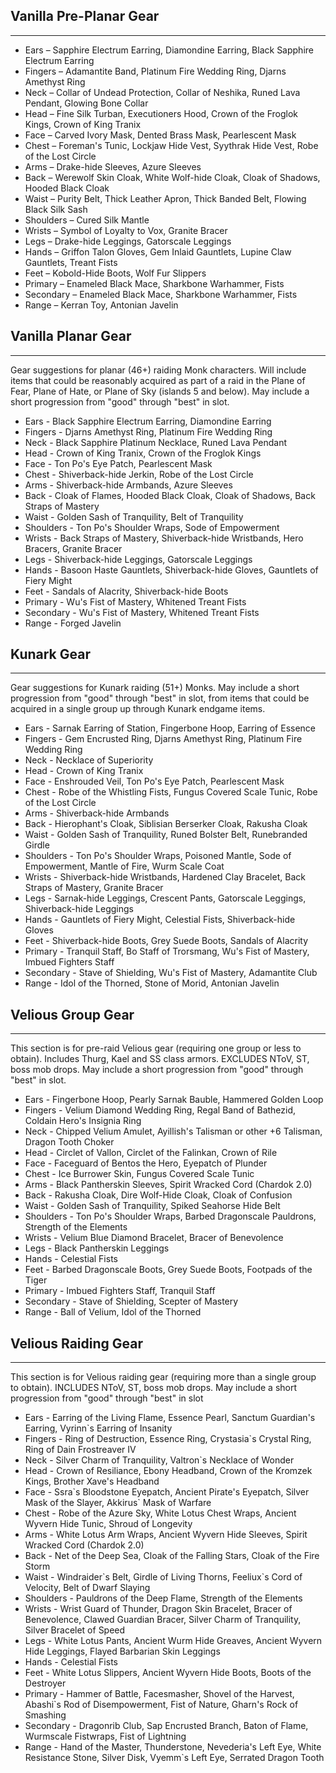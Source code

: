 ## Vanilla Pre-Planar Gear

---
* Ears – Sapphire Electrum Earring, Diamondine Earring, Black Sapphire Electrum Earring
* Fingers – Adamantite Band, Platinum Fire Wedding Ring, Djarns Amethyst Ring
* Neck – Collar of Undead Protection, Collar of Neshika, Runed Lava Pendant, Glowing Bone Collar
* Head – Fine Silk Turban, Executioners Hood, Crown of the Froglok Kings, Crown of King Tranix
* Face – Carved Ivory Mask, Dented Brass Mask, Pearlescent Mask
* Chest – Foreman's Tunic, Lockjaw Hide Vest, Syythrak Hide Vest, Robe of the Lost Circle
* Arms – Drake-hide Sleeves, Azure Sleeves
* Back – Werewolf Skin Cloak, White Wolf-hide Cloak, Cloak of Shadows, Hooded Black Cloak
* Waist – Purity Belt, Thick Leather Apron, Thick Banded Belt, Flowing Black Silk Sash
* Shoulders – Cured Silk Mantle
* Wrists – Symbol of Loyalty to Vox, Granite Bracer
* Legs – Drake-hide Leggings, Gatorscale Leggings
* Hands – Griffon Talon Gloves, Gem Inlaid Gauntlets, Lupine Claw Gauntlets, Treant Fists
* Feet – Kobold-Hide Boots, Wolf Fur Slippers
* Primary – Enameled Black Mace, Sharkbone Warhammer, Fists
* Secondary – Enameled Black Mace, Sharkbone Warhammer, Fists
* Range – Kerran Toy, Antonian Javelin

## Vanilla Planar Gear

---
Gear suggestions for planar (46+) raiding Monk characters. Will include items that could be reasonably acquired as part of a raid in the Plane of Fear, Plane of Hate, or Plane of Sky (islands 5 and below). May include a short progression from "good" through "best" in slot.

* Ears - Black Sapphire Electrum Earring, Diamondine Earring
* Fingers - Djarns Amethyst Ring, Platinum Fire Wedding Ring
* Neck - Black Sapphire Platinum Necklace, Runed Lava Pendant
* Head - Crown of King Tranix, Crown of the Froglok Kings
* Face - Ton Po's Eye Patch, Pearlescent Mask
* Chest - Shiverback-hide Jerkin, Robe of the Lost Circle
* Arms - Shiverback-hide Armbands, Azure Sleeves
* Back - Cloak of Flames, Hooded Black Cloak, Cloak of Shadows, Back Straps of Mastery
* Waist - Golden Sash of Tranquility, Belt of Tranquility
* Shoulders - Ton Po's Shoulder Wraps, Sode of Empowerment
* Wrists - Back Straps of Mastery, Shiverback-hide Wristbands, Hero Bracers, Granite Bracer
* Legs - Shiverback-hide Leggings, Gatorscale Leggings
* Hands - Basoon Haste Gauntlets, Shiverback-hide Gloves, Gauntlets of Fiery Might 
* Feet - Sandals of Alacrity, Shiverback-hide Boots
* Primary - Wu's Fist of Mastery, Whitened Treant Fists
* Secondary - Wu's Fist of Mastery, Whitened Treant Fists
* Range - Forged Javelin

## Kunark Gear

---
Gear suggestions for Kunark raiding (51+) Monks. May include a short progression from "good" through "best" in slot, from items that could be acquired in a single group up through Kunark endgame items. 

* Ears - Sarnak Earring of Station, Fingerbone Hoop, Earring of Essence
* Fingers - Gem Encrusted Ring, Djarns Amethyst Ring, Platinum Fire Wedding Ring
* Neck - Necklace of Superiority
* Head - Crown of King Tranix
* Face - Enshrouded Veil, Ton Po's Eye Patch, Pearlescent Mask
* Chest - Robe of the Whistling Fists, Fungus Covered Scale Tunic, Robe of the Lost Circle
* Arms - Shiverback-hide Armbands
* Back - Hierophant's Cloak, Siblisian Berserker Cloak, Rakusha Cloak
* Waist - Golden Sash of Tranquility, Runed Bolster Belt, Runebranded Girdle
* Shoulders - Ton Po's Shoulder Wraps, Poisoned Mantle, Sode of Empowerment, Mantle of Fire, Wurm Scale Coat
* Wrists - Shiverback-hide Wristbands, Hardened Clay Bracelet, Back Straps of Mastery, Granite Bracer
* Legs - Sarnak-hide Leggings, Crescent Pants, Gatorscale Leggings, Shiverback-hide Leggings
* Hands - Gauntlets of Fiery Might, Celestial Fists, Shiverback-hide Gloves
* Feet - Shiverback-hide Boots, Grey Suede Boots, Sandals of Alacrity
* Primary - Tranquil Staff, Bo Staff of Trorsmang, Wu's Fist of Mastery, Imbued Fighters Staff
* Secondary - Stave of Shielding, Wu's Fist of Mastery, Adamantite Club
* Range - Idol of the Thorned, Stone of Morid, Antonian Javelin

## Velious Group Gear

---
This section is for pre-raid Velious gear (requiring one group or less to obtain). Includes Thurg, Kael and SS class armors. EXCLUDES NToV, ST, boss mob drops. May include a short progression from "good" through "best" in slot. 

* Ears - Fingerbone Hoop, Pearly Sarnak Bauble, Hammered Golden Loop
* Fingers - Velium Diamond Wedding Ring, Regal Band of Bathezid, Coldain Hero's Insignia Ring
* Neck - Chipped Velium Amulet, Ayillish's Talisman or other +6 Talisman, Dragon Tooth Choker
* Head - Circlet of Vallon, Circlet of the Falinkan, Crown of Rile
* Face - Faceguard of Bentos the Hero, Eyepatch of Plunder
* Chest - Ice Burrower Skin, Fungus Covered Scale Tunic
* Arms - Black Pantherskin Sleeves, Spirit Wracked Cord (Chardok 2.0)
* Back - Rakusha Cloak, Dire Wolf-Hide Cloak, Cloak of Confusion
* Waist - Golden Sash of Tranquility, Spiked Seahorse Hide Belt
* Shoulders - Ton Po's Shoulder Wraps, Barbed Dragonscale Pauldrons, Strength of the Elements
* Wrists - Velium Blue Diamond Bracelet, Bracer of Benevolence
* Legs - Black Pantherskin Leggings
* Hands - Celestial Fists
* Feet - Barbed Dragonscale Boots, Grey Suede Boots, Footpads of the Tiger
* Primary - Imbued Fighters Staff, Tranquil Staff
* Secondary - Stave of Shielding, Scepter of Mastery
* Range - Ball of Velium, Idol of the Thorned

## Velious Raiding Gear

---
This section is for Velious raiding gear (requiring more than a single group to obtain). INCLUDES NToV, ST, boss mob drops. May include a short progression from "good" through "best" in slot

* Ears - Earring of the Living Flame, Essence Pearl, Sanctum Guardian's Earring, Vyrinn`s Earring of Insanity
* Fingers - Ring of Destruction, Essence Ring, Crystasia`s Crystal Ring, Ring of Dain Frostreaver IV
* Neck - Silver Charm of Tranquility, Valtron`s Necklace of Wonder
* Head - Crown of Resiliance, Ebony Headband, Crown of the Kromzek Kings, Brother Xave's Headband
* Face - Ssra\`s Bloodstone Eyepatch, Ancient Pirate's Eyepatch, Silver Mask of the Slayer, Akkirus` Mask of Warfare
* Chest - Robe of the Azure Sky, White Lotus Chest Wraps, Ancient Wyvern Hide Tunic, Shroud of Longevity
* Arms - White Lotus Arm Wraps, Ancient Wyvern Hide Sleeves, Spirit Wracked Cord (Chardok 2.0)
* Back - Net of the Deep Sea, Cloak of the Falling Stars, Cloak of the Fire Storm
* Waist - Windraider\`s Belt, Girdle of Living Thorns, Feeliux`s Cord of Velocity, Belt of Dwarf Slaying
* Shoulders - Pauldrons of the Deep Flame, Strength of the Elements
* Wrists - Wrist Guard of Thunder, Dragon Skin Bracelet, Bracer of Benevolence, Clawed Guardian Bracer, Silver Charm of Tranquility, Silver Bracelet of Speed
* Legs - White Lotus Pants, Ancient Wurm Hide Greaves, Ancient Wyvern Hide Leggings, Flayed Barbarian Skin Leggings
* Hands - Celestial Fists
* Feet - White Lotus Slippers, Ancient Wyvern Hide Boots, Boots of the Destroyer
* Primary - Hammer of Battle, Facesmasher, Shovel of the Harvest, Abashi`s Rod of Disempowerment, Fist of Nature, Gharn's Rock of Smashing
* Secondary - Dragonrib Club, Sap Encrusted Branch, Baton of Flame, Wurmscale Fistwraps, Fist of Lightning
* Range - Hand of the Master, Thunderstone, Nevederia's Left Eye, White Resistance Stone, Silver Disk, Vyemm`s Left Eye, Serrated Dragon Tooth
